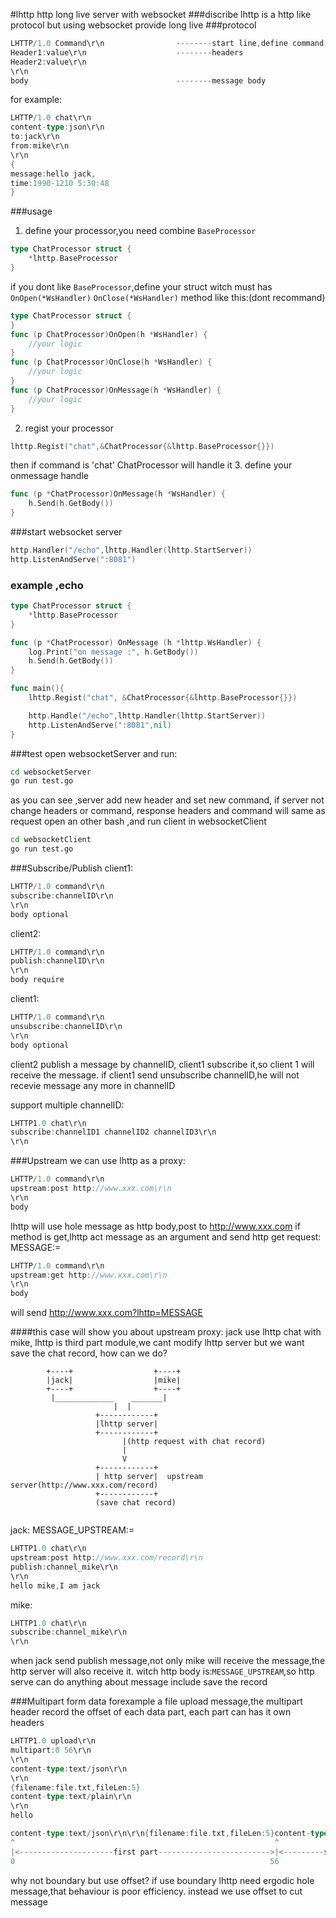 #lhttp http long live server with websocket
###discribe
lhttp is a http like protocol but using websocket provide long live
###protocol
```go
LHTTP/1.0 Command\r\n                --------start line,define command,and protocol [protocol/version] [command]\r\n
Header1:value\r\n                    --------headers
Header2:value\r\n
\r\n
body                                 --------message body
```
for example:
```go
LHTTP/1.0 chat\r\n
content-type:json\r\n
to:jack\r\n
from:mike\r\n
\r\n
{
message:hello jack,
time:1990-1210 5:30:48
}
```
###usage
1. define your processor,you need combine ```BaseProcessor```
```go
type ChatProcessor struct {
    *lhttp.BaseProcessor
}
```
if you dont like ```BaseProcessor```,define your struct witch must has ```OnOpen(*WsHandler)``` 
```OnClose(*WsHandler)``` method
like this:(dont recommand)
```go
type ChatProcessor struct {
}
func (p ChatProcessor)OnOpen(h *WsHandler) {
    //your logic
}
func (p ChatProcessor)OnClose(h *WsHandler) {
    //your logic
}
func (p ChatProcessor)OnMessage(h *WsHandler) {
    //your logic
}
```
2. regist your processor
```go
lhttp.Regist("chat",&ChatProcessor{&lhttp.BaseProcessor{}})
```
then if command is 'chat' ChatProcessor will handle it 
3. define your onmessage handle
```go
func (p *ChatProcessor)OnMessage(h *WsHandler) {
    h.Send(h.GetBody())
}
```
###start websocket server
```go
http.Handler("/echo",lhttp.Handler(lhttp.StartServer))
http.ListenAndServe(":8081")
```
### example ,echo
```go
type ChatProcessor struct {
    *lhttp.BaseProcessor
}

func (p *ChatProcessor) OnMessage (h *lhttp.WsHandler) {
    log.Print("on message :", h.GetBody())
    h.Send(h.GetBody())
}

func main(){
    lhttp.Regist("chat", &ChatProcessor{&lhttp.BaseProcessor{}})

    http.Handle("/echo",lhttp.Handler(lhttp.StartServer))
    http.ListenAndServe(":8081",nil)
}
```
###test
open  websocketServer and run:
```bash
cd websocketServer
go run test.go
```
as you can see ,server add new header and set new command, if server not change headers or command,
response headers and command will same as request
open an other bash ,and run client in websocketClient
```bash
cd websocketClient
go run test.go
```
###Subscribe/Publish
client1:
```go
LHTTP/1.0 command\r\n
subscribe:channelID\r\n
\r\n
body optional
```
client2:
```go
LHTTP/1.0 command\r\n
publish:channelID\r\n
\r\n
body require
```
client1:
```go
LHTTP/1.0 command\r\n
unsubscribe:channelID\r\n
\r\n
body optional
```
client2 publish a message by channelID, client1 subscribe it,so client 1 will receive the message.
if client1 send unsubscribe channelID,he will not recevie message any more in channelID

support multiple channelID:
```go
LHTTP1.0 chat\r\n
subscribe:channelID1 channelID2 channelID3\r\n
\r\n
```

###Upstream
we can use lhttp as a proxy:
```go
LHTTP/1.0 command\r\n
upstream:post http://www.xxx.com\r\n
\r\n
body
```
lhttp will use hole message as http body,post to http://www.xxx.com
if method is get,lhttp act message as an argument and send http get request:
MESSAGE:=
```go
LHTTP/1.0 command\r\n
upstream:get http://www.xxx.com\r\n
\r\n
body
```
will send http://www.xxx.com?lhttp=MESSAGE

####this case will show you about upstream proxy:
jack use lhttp chat with mike, lhttp is third part module,we cant modify lhttp server but
we want save the chat record, how can we do?

```
        +----+                  +----+
        |jack|                  |mike|
        +----+                  +----+
         |_____________    _______|
                       |  |
                   +------------+
                   |lhttp server|
                   +------------+
                         |(http request with chat record)
                         |
                         V
                   +------------+
                   | http server|  upstream server(http://www.xxx.com/record)
                   +------------+
                   (save chat record)
    
```
jack:
MESSAGE_UPSTREAM:=
```go
LHTTP1.0 chat\r\n
upstream:post http://www.xxx.com/record\r\n
publish:channel_mike\r\n
\r\n
hello mike,I am jack
```
mike:
```go
LHTTP1.0 chat\r\n
subscribe:channel_mike\r\n
\r\n
```
when jack send publish message,not only mike will receive the message,the http server will
also receive it. witch http body is:```MESSAGE_UPSTREAM```,so http serve can do anything about
message include save the record

###Multipart form data
forexample a file upload message,the multipart header record the offset of each data part,
each part can has it own headers
```go
LHTTP1.0 upload\r\n
multipart:0 56\r\n
\r\n
content-type:text/json\r\n
\r\n
{filename:file.txt,fileLen:5}
content-type:text/plain\r\n
\r\n
hello
```
```go
content-type:text/json\r\n\r\n{filename:file.txt,fileLen:5}content-type:text/plain\r\nhello
^                                                          ^
|<---------------------first part------------------------->|<---------second part---------|
0                                                         56                           
```
why not boundary but use offset? if use boundary lhttp need ergodic hole message,that behaviour 
is poor efficiency. instead we use offset to cut message 

